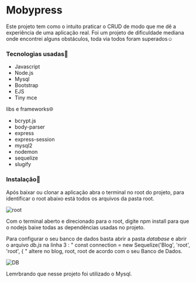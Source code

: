 # Mobypress

Este projeto tem como o intuito praticar o CRUD de modo que me dê a experiência de uma aplicação real.
Foi um projeto de dificuldade mediana onde encontrei alguns obstáculos, toda via todos foram superados☺️

### Tecnologias usadas🤖

- Javascript
- Node.js
- Mysql
- Bootstrap
- EJS
- Tiny mce

libs e frameworks🌐

- bcrypt.js
- body-parser
- express
- express-session
- mysql2
- nodemon
- sequelize
- slugify

### Instalação🚀

Após baixar ou clonar a aplicação abra o terminal no root do projeto, para identificar o root abaixo está todos os arquivos da pasta root.

![root](https://user-images.githubusercontent.com/80359142/211107235-cb675f31-8fc9-4396-a1b7-96f6ceb55b91.png)

Com o terminal aberto e direcionado para o root, digite npm install para que o nodejs baixe todas as dependências usadas no projeto.

Para configurar o seu banco de dados basta abrir a pasta *database* e abrir o arquivo *db.js*
na linha 3 : " const connection = new Sequelize('Blog', 'root', 'root', { "
altere no blog, root, root de acordo com o seu Banco de Dados.

![DB](https://user-images.githubusercontent.com/80359142/211107486-23f5da8f-3a86-43af-9c09-e1811f0ad268.png)

Lemrbrando que nesse projeto foi utilizado o Mysql.
